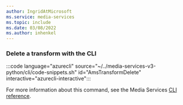 ```yaml
---
author: IngridAtMicrosoft
ms.service: media-services 
ms.topic: include
ms.date: 03/08/2022
ms.author: inhenkel
---
```


<!--Delete a transform-->

### Delete a transform with the CLI

:::code language="azurecli" source="~/../media-services-v3-python/cli/code-snippets.sh" id="AmsTransformDelete" interactive="azurecli-interactive":::

For more information about this command, see the Media Services [CLI reference](/cli/azure/ams/transform?view=azure-cli-latest#az-ams-transform-delete).
